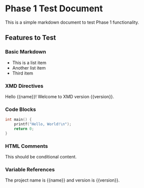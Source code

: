 # Phase 1 Test Document

This is a simple markdown document to test Phase 1 functionality.

## Features to Test

### Basic Markdown
- This is a list item
- Another list item
- Third item

### XMD Directives
<!-- xmd:set name="World" -->
<!-- xmd:set version="1.0.0" -->

Hello {{name}}! Welcome to XMD version {{version}}.

### Code Blocks
```c
int main() {
    printf("Hello, World!\n");
    return 0;
}
```

### HTML Comments
<!-- This is a regular HTML comment -->
<!-- xmd:if name == "World" -->
This should be conditional content.
<!-- xmd:endif -->

### Variable References
The project name is {{name}} and version is {{version}}.